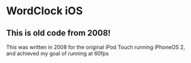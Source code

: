 # WordClock iOS

## This is old code from 2008!

This was written in 2008 for the original iPod Touch running iPhoneOS 2, and achieved my goal of running at 60fps
